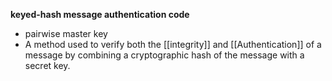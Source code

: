 **keyed-hash message authentication code**
- pairwise master key
- A method used to verify both the [[integrity]] and [[Authentication]]  of a message by combining a cryptographic hash of the message with a secret key.